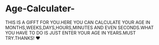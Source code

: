 # Age-Calculater-
THIS IS A GIFFT FOR YOU.HERE YOU CAN CALCULATE YOUR AGE IN MONTHS,WEEKS,DAYS,HOURS,MINUTES AND EVEN SECONDS.WHAT YOU HAVE TO DO IS JUST ENTER YOUR AGE IN YEARS.MUST TRY.THANKS! ❤️
